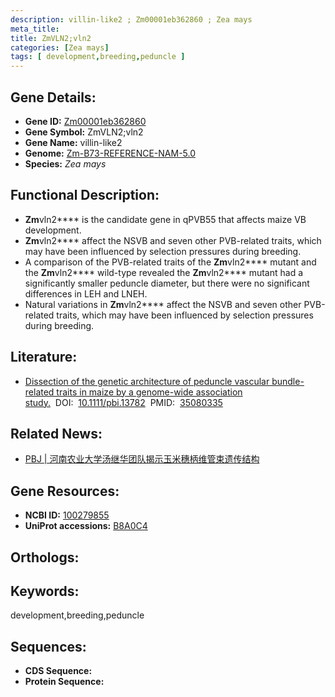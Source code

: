 ```yaml
---
description: villin-like2 ; Zm00001eb362860 ; Zea mays
meta_title:
title: ZmVLN2;vln2
categories: [Zea mays]
tags: [ development,breeding,peduncle ]
---
```


## Gene Details:
- **Gene ID:**	[Zm00001eb362860]()
- **Gene Symbol:** ZmVLN2;vln2
- **Gene Name:** villin-like2
- **Genome:** [Zm-B73-REFERENCE-NAM-5.0]()
- **Species:** *Zea mays*

## Functional Description:
   - **Zm**vln2**** is the candidate gene in qPVB55 that affects maize VB development.
   - **Zm**vln2**** affect the NSVB and seven other PVB-related traits, which may have been influenced by selection pressures during breeding.
   - A comparison of the PVB-related traits of the **Zm**vln2**** mutant and the **Zm**vln2**** wild-type revealed the **Zm**vln2**** mutant had a significantly smaller peduncle diameter, but there were no significant differences in LEH and LNEH.
   - Natural variations in **Zm**vln2**** affect the NSVB and seven other PVB-related traits, which may have been influenced by selection pressures during breeding.

## Literature:
   - [Dissection of the genetic architecture of peduncle vascular bundle-related traits in maize by a genome-wide association study.]( https://onlinelibrary.wiley.com/doi/10.1111/pbi.13782)&nbsp;&nbsp;DOI:&nbsp;&nbsp;[10.1111/pbi.13782](https://onlinelibrary.wiley.com/doi/10.1111/pbi.13782)&nbsp;&nbsp;PMID:&nbsp;&nbsp;[35080335](https://pubmed.ncbi.nlm.nih.gov/35080335/)

## Related News:
   - [PBJ | 河南农业大学汤继华团队揭示玉米穗柄维管束遗传结构](https://mp.weixin.qq.com/s?__biz=Mzg3MDEwNDEyMg==&mid=2247524542&idx=2&sn=a4be3c448093acaefabcb512bfb85a68&chksm=ce90cdebf9e744fdaff34aee91655c45b387f0495239190d1b313b2890c49a8d8f165c5c0709&scene=27#wechat_redirect)

## Gene Resources:
- **NCBI ID:** [100279855](https://www.ncbi.nlm.nih.gov/gene/?term=100279855)
- **UniProt accessions:** [B8A0C4](https://www.uniprot.org/uniprotkb/B8A0C4/entry)

## Orthologs:

## Keywords:
development,breeding,peduncle

## Sequences:
- **CDS Sequence:**
- **Protein Sequence:**
